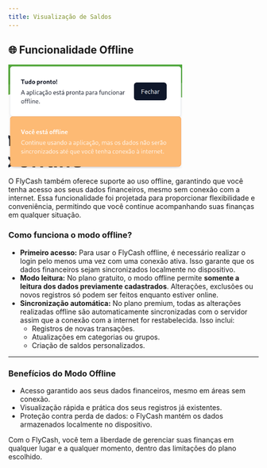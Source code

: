 ```yaml
---
title: Visualização de Saldos
---
```


## 🌐 Funcionalidade Offline

<img src="../assets/offline.png" width="350px" />

O FlyCash também oferece suporte ao uso offline, garantindo que você tenha acesso aos seus dados financeiros, mesmo sem conexão com a internet. Essa funcionalidade foi projetada para proporcionar flexibilidade e conveniência, permitindo que você continue acompanhando suas finanças em qualquer situação.

### **Como funciona o modo offline?**

- **Primeiro acesso:** Para usar o FlyCash offline, é necessário realizar o login pelo menos uma vez com uma conexão ativa. Isso garante que os dados financeiros sejam sincronizados localmente no dispositivo.
- **Modo leitura:** No plano gratuito, o modo offline permite **somente a leitura dos dados previamente cadastrados**. Alterações, exclusões ou novos registros só podem ser feitos enquanto estiver online.
- **Sincronização automática:** No plano premium, todas as alterações realizadas offline são automaticamente sincronizadas com o servidor assim que a conexão com a internet for restabelecida. Isso inclui:
  - Registros de novas transações.
  - Atualizações em categorias ou grupos.
  - Criação de saldos personalizados.

---

### **Benefícios do Modo Offline**
- Acesso garantido aos seus dados financeiros, mesmo em áreas sem conexão.
- Visualização rápida e prática dos seus registros já existentes.
- Proteção contra perda de dados: o FlyCash mantém os dados armazenados localmente no dispositivo.

Com o FlyCash, você tem a liberdade de gerenciar suas finanças em qualquer lugar e a qualquer momento, dentro das limitações do plano escolhido.

